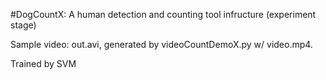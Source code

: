 #DogCountX: A human detection and counting tool infructure (experiment stage)

Sample video: out.avi, generated by videoCountDemoX.py w/ video.mp4.

Trained by SVM
